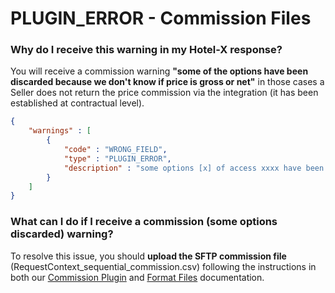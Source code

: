 ﻿---
sidebar_position: 22
---

# PLUGIN_ERROR - Commission Files

### Why do I receive this warning in my Hotel-X response?

You will receive a commission warning **"some of the options have been discarded because we don't know if price is gross or net"** in those cases a Seller does not return the price commission via the integration (it has been established at contractual level).

```json
{
    "warnings" : [
        {
            "code" : "WRONG_FIELD",
            "type" : "PLUGIN_ERROR",
            "description" : "some options [x] of access xxxx have been discarded because we don't know if price is gross or net. Please, load your commission file in FTP"
        }
    ]
}
```

### What can I do if I receive a commission (some options discarded) warning?

To resolve this issue, you should **upload the SFTP commission file** (RequestContext_sequential_commission.csv) following the instructions in both our [Commission Plugin](/docs/apis/for-buyers/hotel-x-pull-buyers-api/plugins/commision) and [Format Files](/docs/apis/for-buyers/hotel-x-pull-buyers-api/plugins/overview) documentation.